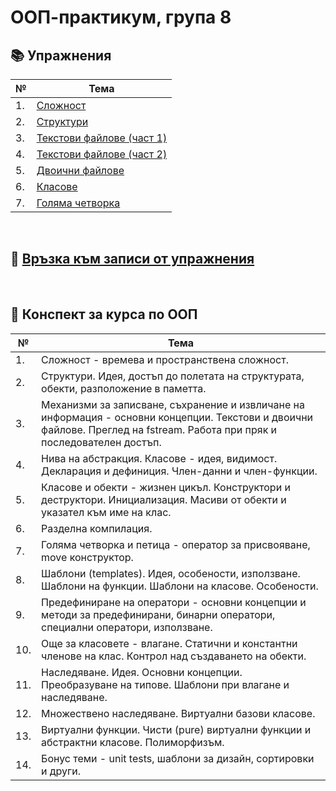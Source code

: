 # ООП-практикум, група 8

## :books: Упражнения
| № | Тема |
| --- | --- |
| 1. | [Сложност](https://github.com/IvanaHristova/oop-labs-fmi/tree/main/01-complexity) |
| 2. | [Структури](https://github.com/IvanaHristova/oop-labs-fmi/tree/main/02-structs-intro) |
| 3. | [Текстови файлове (част 1)](https://github.com/IvanaHristova/oop-labs-fmi/tree/main/03-04-text-files) |
| 4. | [Текстови файлове (част 2)](https://github.com/IvanaHristova/oop-labs-fmi/tree/main/03-04-text-files) |
| 5. | [Двоични файлове](https://github.com/IvanaHristova/oop-labs-fmi/tree/main/05-binary-files) |
| 6. | [Класове](https://github.com/IvanaHristova/oop-labs-fmi/tree/main/06-classes) |
| 7. | [Голяма четворка](https://github.com/IvanaHristova/oop-labs-fmi/tree/main/07-big-4) |

&nbsp;

## :movie_camera: [Връзка към записи от упражнения](https://drive.google.com/drive/u/1/folders/1mBAXc9r9vMQREvZP72JfAC1Qonca3cTe)

&nbsp;

## :bookmark_tabs: Конспект за курса по ООП
| № | Тема |
| --- | --- |
| 1. | Сложност - времева и пространствена сложност. |
| 2. | Структури. Идея, достъп до полетата на структурата, обекти, разположение в паметта. |
| 3. | Механизми за записване, съхранение и извличане на информация - основни концепции. Текстови и двоични файлове. Преглед на fstream. Работа при пряк и последователен достъп. |
| 4. | Нива на абстракция. Класове - идея, видимост. Декларация и дефиниция. Член-данни и член-функции. |
| 5. | Класове и обекти - жизнен цикъл. Конструктори и деструктори. Инициализация. Масиви от обекти и указател към име на клас. |
| 6. | Разделна компилация. |
| 7. | Голяма четворка и петица - оператор за присвояване, move конструктор. |
| 8. | Шаблони (templates). Идея, особености, използване. Шаблони на функции. Шаблони на класове. Особености. |
| 9. | Предефиниране на оператори - основни концепции и методи за предефинирани, бинарни оператори, специални оператори, използване. |
| 10. | Още за класовете - влагане. Статични и константни членове на клас. Контрол над създаването на обекти. |
| 11. | Наследяване. Идея. Основни концепции. Преобразуване на типове. Шаблони при влагане и наследяване. |
| 12. | Множествено наследяване. Виртуални базови класове. |
| 13. | Виртуални функции. Чисти (pure) виртуални функции и абстрактни класове. Полиморфизъм. |
| 14. | Бонус теми - unit tests, шаблони за дизайн, сортировки и други. |
